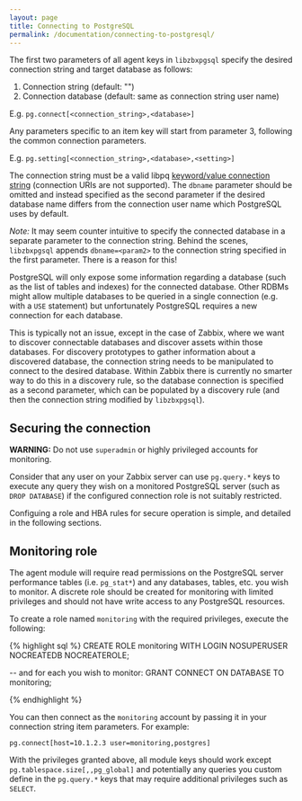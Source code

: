 ```yaml
---
layout: page
title: Connecting to PostgreSQL
permalink: /documentation/connecting-to-postgresql/
---
```


The first two parameters of all agent keys in `libzbxpgsql` specify the desired
connection string and target database as follows:

1. Connection string     (default: "")
2. Connection database   (default: same as connection string user name)

E.g. `pg.connect[<connection_string>,<database>]`

Any parameters specific to an item key will start from parameter 3, following
the common connection parameters.

E.g. `pg.setting[<connection_string>,<database>,<setting>]`

The connection string must be a valid libpq [keyword/value connection string](http://www.postgresql.org/docs/current/static/libpq-connect.html#LIBPQ-PARAMKEYWORDS)
(connection URIs are not supported). The `dbname` parameter should be omitted
and instead specified as the second parameter if the desired database name
differs from the connection user name which PostgreSQL uses by default.

*Note:* It may seem counter intuitive to specify the connected database
in a separate parameter to the connection string. Behind the scenes,
`libzbxpgsql` appends `dbname=<param2>` to the connection string specified in
the first parameter. There is a reason for this!

PostgreSQL will only expose some information regarding a database (such as the
list of tables and indexes) for the connected database. Other RDBMs might allow
multiple databases to be queried in a single connection (e.g. with a `USE`
statement) but unfortunately PostgreSQL requires a new connection for each
database.

This is typically not an issue, except in the case of Zabbix, where we want to
discover connectable databases and discover assets within those databases.
For discovery prototypes to gather information about a discovered database, the
connection string needs to be manipulated to connect to the desired database.
Within Zabbix there is currently no smarter way to do this in a discovery rule,
so the database connection is specified as a second parameter, which can be
populated by a discovery rule (and then the connection string modified by
`libzbxpgsql`).


## Securing the connection

__WARNING:__ Do not use `superadmin` or highly privileged accounts for
monitoring.

Consider that any user on your Zabbix server can use `pg.query.*` keys to
execute any query they wish on a monitored PostgreSQL server (such as 
`DROP DATABASE`) if the configured connection role is not suitably restricted.

Configuing a role and HBA rules for secure operation is simple, and detailed
in the following sections.


## Monitoring role

The agent module will require read permissions on the PostgreSQL server
performance tables (i.e. `pg_stat*`) and any databases, tables, etc. you wish
to monitor. A discrete role should be created for monitoring with limited
privileges and should not have write access to any PostgreSQL resources.

To create a role named `monitoring` with the required privileges, execute the
following:

{% highlight sql %}
CREATE ROLE monitoring WITH LOGIN NOSUPERUSER NOCREATEDB NOCREATEROLE;

-- and for each <dbname> you wish to monitor:
GRANT CONNECT ON DATABASE <dbname> TO monitoring;

{% endhighlight %}

You can then connect as the `monitoring` account by passing it in your
connection string item parameters. For example:

    pg.connect[host=10.1.2.3 user=monitoring,postgres]

With the privileges granted above, all module keys should work except
`pg.tablespace.size[,,pg_global]` and potentially any queries you custom define
in the `pg.query.*` keys that may require additional privileges such as
`SELECT`.